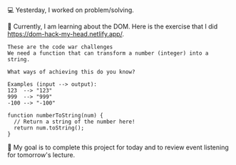 💻 Yesterday, I worked on problem/solving.

📖 Currently, I am learning about the DOM. Here is the exercise that I did https://dom-hack-my-head.netlify.app/.

```
These are the code war challenges
We need a function that can transform a number (integer) into a string.

What ways of achieving this do you know?

Examples (input --> output):
123  --> "123"
999  --> "999"
-100 --> "-100"

function numberToString(num) {
  // Return a string of the number here!
  return num.toString();
}

```

🎯 My goal is to complete this project for today and to review event listening for tomorrow's lecture.
